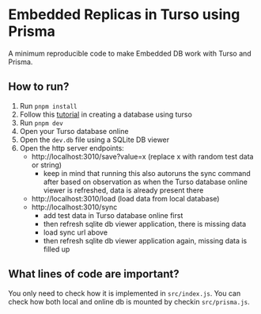 # Embedded Replicas in Turso using Prisma

A minimum reproducible code to make Embedded DB work with Turso and Prisma.

## How to run?

1. Run `pnpm install`
2. Follow this [tutorial](https://turso.tech/blog/introducing-embedded-replicas-deploy-turso-anywhere-2085aa0dc242) in creating a database using turso
3. Run `pnpm dev`
4. Open your Turso database online
5. Open the `dev.db` file using a SQLite DB viewer
6. Open the http server endpoints:
   - http://localhost:3010/save?value=x (replace x with random test data or string)
     - keep in mind that running this also autoruns the sync command after based on observation as when the Turso database online viewer is refreshed, data is already present there
   - http://localhost:3010/load (load data from local database)
   - http://localhost:3010/sync
     - add test data in Turso database online first
     - then refresh sqlite db viewer application, there is missing data
     - load sync url above
     - then refresh sqlite db viewer application again, missing data is filled up

## What lines of code are important?

You only need to check how it is implemented in `src/index.js`. You can check how both local and online db is mounted by checkin `src/prisma.js`.
